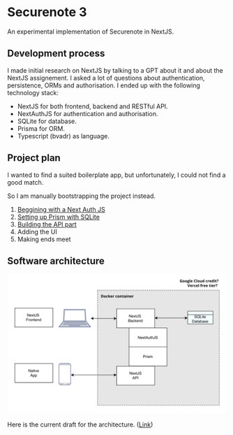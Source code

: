 # Securenote 3

An experimental implementation of Securenote in NextJS. 

## Development process

I made initial research on NextJS by talking to a GPT about it and about the NextJS assignement. I asked a lot of questions about authentication, persistence, ORMs and authorisation. I ended up with the following technology stack:

- NextJS for both frontend, backend and RESTful API.
- NextAuthJS for authentication and authorisation. 
- SQLite for database.
- Prisma for ORM.
- Typescript (bvadr) as language. 

## Project plan 

I wanted to find a suited boilerplate app, but unfortunately, I could not find a good match. 

So I am manually bootstrapping the project instead.

1. [Beggining with a Next Auth JS](https://next-auth.js.org/getting-started/example)
2. [Setting up Prism with SQLite](https://www.prisma.io/docs/guides/nextjs)
3. [Building the API part](https://nextjs.org/blog/building-apis-with-nextjs)
4. Adding the UI
5. Making ends meet 

## Software architecture

![alt text](docs/Architecture.png)

Here is the current draft for the architecture. ([Link](https://online.visual-paradigm.com/app/diagrams/#diagram:proj=0&id=3&type=ArchiMateDiagram&width=11&height=8.5&unit=inch))